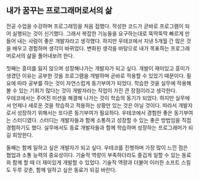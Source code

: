 ## 내가 꿈꾸는 프로그래머로서의 삶

전공 수업을 수강하며 프로그래밍을 처음 접했다. 
작성한 코드가 곧바로 프로그램이 되어 실행되는 것이 신기했다. 
그래서 복잡한 기능들을 요구하는대로 뚝딱뚝딱 빠르게 만들어 내는 사람이 좋은 개발자라고 생각했다. 
하지만 우테코에서 지낸 5개월 간 많은 것을 배우고 경험하며 생각이 바뀌었다. 
변화된 생각을 바탕으로 내가 목표하는 프로그래머로서의 삶을 풀어내보려 한다.

첫째는 흥미를 잃지 않으며 성장해나가는 개발자가 되고 싶다. 
개발이 재미있고 흥미가 생겼던 이유는 공부한 것을 프로그램을 개발하며 곧바로 적용할 수 있었기 때문이다. 
필요에 따라 공부를 하는 것이 자연스럽게 동기부여가 되었다. 
학습한 것을 실무에 적용해볼 수 있는 기회가 많다는 것이 개발자라는 직업이 가진 큰 장점이라고 생각한다.
<br>
우테코에서는 주어진 미션을 해결해 나가는 것이 학습의 동기가 되었다.
하지만 실무에서 언제나 새로운 것을 학습하고 적용하는 상황만 있는 것은 아닐 것이다.
따라서 개발자로서 성장하기 위해서는 또다른 동기부여가 필요하다.
우테코에서 경험한 좋은 동기부여는 스터디였다.
스터디는 개발자들과 함께 소통하고 성장할 수 있는 좋은 방법임을 직접 경험하기도 했다.
실무에서도 동료 개발자들과 함께 학습하며 성장하는 프로그래머가 되길 희망한다.

둘째는 함께 일하고 싶은 개발자가 되고 싶다.
우테코를 진행하며 가장 많이 느낀 점은 협업과 소통 능력의 중요성이다.
기술적 역량이 부족하더라도 즐겁게 일할 수 있는 동료와 함께 할 때 더 재미있게 개발할 수 있었다.
기술적 역량과 더불어 이러한 소프트 스킬도 두루 갖춘, 함께 일하고 싶은 동료가 되길 바란다.
